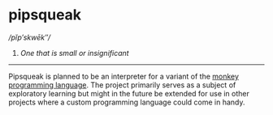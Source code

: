 # pipsqueak
*/pĭp′skwēk″/*
1. *One that is small or insignificant*
---
Pipsqueak is planned to be an interpreter for a variant of the
[monkey programming language](https://monkeylang.org/). The project primarily serves as a subject of exploratory 
learning but might in the future be extended for use in other projects where a custom programming language could come 
in handy. 
